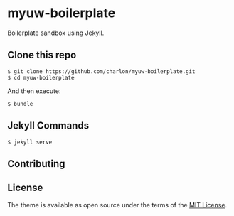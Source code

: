 # myuw-boilerplate
Boilerplate sandbox using Jekyll.

## Clone this repo

    $ git clone https://github.com/charlon/myuw-boilerplate.git
    $ cd myuw-boilerplate

And then execute:

    $ bundle

## Jekyll Commands

    $ jekyll serve

## Contributing


## License

The theme is available as open source under the terms of the [MIT License](https://opensource.org/licenses/MIT).
